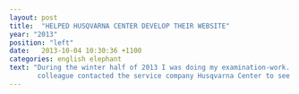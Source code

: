 ```yaml
---
layout: post
title:  "HELPED HUSQVARNA CENTER DEVELOP THEIR WEBSITE"
year: "2013"
position: "left"
date:   2013-10-04 10:30:36 +1100
categories: english elephant
text: "During the winter half of 2013 I was doing my examination-work. Me and my
       colleague contacted the service company Husqvarna Center to see if we could help them establish themselves on the internet. After they had accepted we first started with researching what kind of customers the company had. From what we could gather about the customers we created a 'persona'. The persona was then used to create mockups with the purpose of making the website as easy as possible for the customers to use. Much of the work was focused around finding out what kind of best-practices there are for creating user interfaces."
---
```

